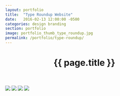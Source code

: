 ```yaml
---
layout: portfolio
title:  "Type Roundup Website"
date:   2016-02-13 12:00:00 -0500
categories: design branding
section: portfolio
image: portfolio_thumb_type_roundup.jpg
permalink: /portfolio/type-roundup/
---
```


<div class="portfolio-content">
  <header class="post-header">
   <h1 class="post-title">{{ page.title }}</h1>
  </header>
</div>

<section class="portfolio-image-wrapper">
<img src="../../images/portfolio/type_roundup_site/widescreen.jpg">
<img src="../../images/portfolio/type_roundup_site/sample_thumbnail.jpg">
<img src="../../images/portfolio/type_roundup_site/ipad.jpg">
<img src="../../images/portfolio/type_roundup_site/iphone.jpg">
</section>